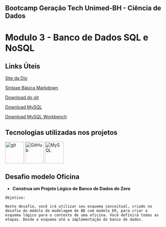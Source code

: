 ## Bootcamp Geração Tech Unimed-BH - Ciência de Dados



# **Modulo 3** - Banco de Dados SQL e NoSQL





## Links Úteis

[Site da Dio](https://dio.me/)

[Sintaxe Básica Markdown](https://www.markdownguide.org/basic-syntax/)

[Download do git](https://git-scm.com/downloads)

[Download MySQL](https://dev.mysql.com/downloads/mysql/8.0.html)

[Download MySQL Workbench](https://dev.mysql.com/downloads/workbench/)



## Tecnologias utilizadas nos projetos

<div style="display: inline_block">
<img align="center" alt="git" height="70" width="60" src="https://cdn.jsdelivr.net/gh/devicons/devicon/icons/git/git-original-wordmark.svg"/>
<img align="center" alt="GitHub" height="70" width="60" src="https://cdn.jsdelivr.net/gh/devicons/devicon/icons/github/github-original-wordmark.svg" />
<img align="center" alt="MySQL" height="70" width="60"  src="https://cdn.jsdelivr.net/gh/devicons/devicon/icons/mysql/mysql-original-wordmark.svg" />
</div>




## Desafio modelo Oficina 

- **Construa um Projeto Lógico de Banco de Dados do Zero**

```
Objetivo:

Neste desafio, você irá utilizar seu esquema conceitual, criado no desafio do módulo de modelagem de BD com modelo ER, para criar o esquema lógico para o contexto de uma oficina. Você definirá todas as etapas. Desde o esquema até a implementação do banco de dados.

```

